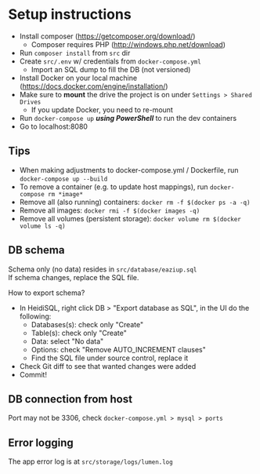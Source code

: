 # Setup instructions

* Install composer (https://getcomposer.org/download/)
  * Composer requires PHP (http://windows.php.net/download)
* Run `composer install` from `src` dir
* Create `src/.env` w/ credentials from `docker-compose.yml`
  * Import an SQL dump  to fill the DB (not versioned)
* Install Docker on your local machine (https://docs.docker.com/engine/installation/)
* Make sure to **mount** the drive the project is on under `Settings > Shared Drives`
  * If you update Docker, you need to re-mount
* Run `docker-compose up` **_using PowerShell_** to run the dev containers
* Go to localhost:8080

## Tips
* When making adjustments to docker-compose.yml / Dockerfile, run `docker-compose up --build`
* To remove a container (e.g. to update host mappings), run `docker-compose rm *image*`
* Remove all (also running) containers: `docker rm -f $(docker ps -a -q)`
* Remove all images: `docker rmi -f $(docker images -q)`
* Remove all volumes (persistent storage): `docker volume rm $(docker volume ls -q)`  

## DB schema
Schema only (no data) resides in `src/database/eaziup.sql`  
If schema changes, replace the SQL file.  

How to export schema?  
* In HeidiSQL, right click DB > "Export database as SQL", in the UI do the following:
  * Databases(s): check only "Create"
  * Table(s): check only "Create"
  * Data: select "No data"
  * Options: check "Remove AUTO_INCREMENT clauses"
  * Find the SQL file under source control, replace it
* Check Git diff to see that wanted changes were added
* Commit!


## DB connection from host
Port may not be 3306, check `docker-compose.yml > mysql > ports`

## Error logging
The app error log is at `src/storage/logs/lumen.log`